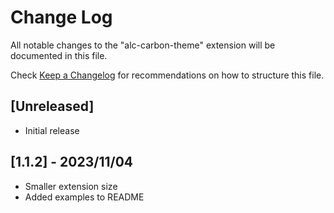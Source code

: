 # Change Log

All notable changes to the "alc-carbon-theme" extension will be documented in this file.

Check [Keep a Changelog](http://keepachangelog.com/) for recommendations on how to structure this file.

## [Unreleased]

- Initial release

## [1.1.2] - 2023/11/04

- Smaller extension size
- Added examples to README
